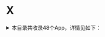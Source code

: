# X
<details>
<summary>
本目录共收录48个App，详情见如下：
</summary>

- [下厨房](https://github.com/zirawell/R-Store/tree/main/Rule/QuanX/Adblock/App/X/%E4%B8%8B%E5%8E%A8%E6%88%BF)
- [兴业生活](https://github.com/zirawell/R-Store/tree/main/Rule/QuanX/Adblock/App/X/%E5%85%B4%E4%B8%9A%E7%94%9F%E6%B4%BB)
- [兴业证券优理宝](https://github.com/zirawell/R-Store/tree/main/Rule/QuanX/Adblock/App/X/%E5%85%B4%E4%B8%9A%E8%AF%81%E5%88%B8%E4%BC%98%E7%90%86%E5%AE%9D)
- [兴业银行](https://github.com/zirawell/R-Store/tree/main/Rule/QuanX/Adblock/App/X/%E5%85%B4%E4%B8%9A%E9%93%B6%E8%A1%8C)
- [厦门航空](https://github.com/zirawell/R-Store/tree/main/Rule/QuanX/Adblock/App/X/%E5%8E%A6%E9%97%A8%E8%88%AA%E7%A9%BA)
- [向日葵远程控制](https://github.com/zirawell/R-Store/tree/main/Rule/QuanX/Adblock/App/X/%E5%90%91%E6%97%A5%E8%91%B5%E8%BF%9C%E7%A8%8B%E6%8E%A7%E5%88%B6)
- [喜马拉雅](https://github.com/zirawell/R-Store/tree/main/Rule/QuanX/Adblock/App/X/%E5%96%9C%E9%A9%AC%E6%8B%89%E9%9B%85)
- [小Biu智家](https://github.com/zirawell/R-Store/tree/main/Rule/QuanX/Adblock/App/X/%E5%B0%8FBiu%E6%99%BA%E5%AE%B6)
- [小佩宠物](https://github.com/zirawell/R-Store/tree/main/Rule/QuanX/Adblock/App/X/%E5%B0%8F%E4%BD%A9%E5%AE%A0%E7%89%A9)
- [小利生活](https://github.com/zirawell/R-Store/tree/main/Rule/QuanX/Adblock/App/X/%E5%B0%8F%E5%88%A9%E7%94%9F%E6%B4%BB)
- [小合拓展](https://github.com/zirawell/R-Store/tree/main/Rule/QuanX/Adblock/App/X/%E5%B0%8F%E5%90%88%E6%8B%93%E5%B1%95)
- [小爱音箱](https://github.com/zirawell/R-Store/tree/main/Rule/QuanX/Adblock/App/X/%E5%B0%8F%E7%88%B1%E9%9F%B3%E7%AE%B1)
- [小牛电动](https://github.com/zirawell/R-Store/tree/main/Rule/QuanX/Adblock/App/X/%E5%B0%8F%E7%89%9B%E7%94%B5%E5%8A%A8)
- [小特](https://github.com/zirawell/R-Store/tree/main/Rule/QuanX/Adblock/App/X/%E5%B0%8F%E7%89%B9)
- [小白学习打印](https://github.com/zirawell/R-Store/tree/main/Rule/QuanX/Adblock/App/X/%E5%B0%8F%E7%99%BD%E5%AD%A6%E4%B9%A0%E6%89%93%E5%8D%B0)
- [小睡眠](https://github.com/zirawell/R-Store/tree/main/Rule/QuanX/Adblock/App/X/%E5%B0%8F%E7%9D%A1%E7%9C%A0)
- [小站](https://github.com/zirawell/R-Store/tree/main/Rule/QuanX/Adblock/App/X/%E5%B0%8F%E7%AB%99)
- [小米商城](https://github.com/zirawell/R-Store/tree/main/Rule/QuanX/Adblock/App/X/%E5%B0%8F%E7%B1%B3%E5%95%86%E5%9F%8E)
- [小米打印](https://github.com/zirawell/R-Store/tree/main/Rule/QuanX/Adblock/App/X/%E5%B0%8F%E7%B1%B3%E6%89%93%E5%8D%B0)
- [小米有品](https://github.com/zirawell/R-Store/tree/main/Rule/QuanX/Adblock/App/X/%E5%B0%8F%E7%B1%B3%E6%9C%89%E5%93%81)
- [小米运动](https://github.com/zirawell/R-Store/tree/main/Rule/QuanX/Adblock/App/X/%E5%B0%8F%E7%B1%B3%E8%BF%90%E5%8A%A8)
- [小红书](https://github.com/zirawell/R-Store/tree/main/Rule/QuanX/Adblock/App/X/%E5%B0%8F%E7%BA%A2%E4%B9%A6)
- [小芒](https://github.com/zirawell/R-Store/tree/main/Rule/QuanX/Adblock/App/X/%E5%B0%8F%E8%8A%92)
- [小蚕霸王餐](https://github.com/zirawell/R-Store/tree/main/Rule/QuanX/Adblock/App/X/%E5%B0%8F%E8%9A%95%E9%9C%B8%E7%8E%8B%E9%A4%90)
- [小象超市](https://github.com/zirawell/R-Store/tree/main/Rule/QuanX/Adblock/App/X/%E5%B0%8F%E8%B1%A1%E8%B6%85%E5%B8%82)
- [小黑盒](https://github.com/zirawell/R-Store/tree/main/Rule/QuanX/Adblock/App/X/%E5%B0%8F%E9%BB%91%E7%9B%92)
- [希尔顿荣誉客会](https://github.com/zirawell/R-Store/tree/main/Rule/QuanX/Adblock/App/X/%E5%B8%8C%E5%B0%94%E9%A1%BF%E8%8D%A3%E8%AA%89%E5%AE%A2%E4%BC%9A)
- [希沃白板](https://github.com/zirawell/R-Store/tree/main/Rule/QuanX/Adblock/App/X/%E5%B8%8C%E6%B2%83%E7%99%BD%E6%9D%BF)
- [心悦俱乐部](https://github.com/zirawell/R-Store/tree/main/Rule/QuanX/Adblock/App/X/%E5%BF%83%E6%82%A6%E4%BF%B1%E4%B9%90%E9%83%A8)
- [携程旅行](https://github.com/zirawell/R-Store/tree/main/Rule/QuanX/Adblock/App/X/%E6%90%BA%E7%A8%8B%E6%97%85%E8%A1%8C)
- [新浪新闻](https://github.com/zirawell/R-Store/tree/main/Rule/QuanX/Adblock/App/X/%E6%96%B0%E6%B5%AA%E6%96%B0%E9%97%BB)
- [新片场](https://github.com/zirawell/R-Store/tree/main/Rule/QuanX/Adblock/App/X/%E6%96%B0%E7%89%87%E5%9C%BA)
- [星火英语](https://github.com/zirawell/R-Store/tree/main/Rule/QuanX/Adblock/App/X/%E6%98%9F%E7%81%AB%E8%8B%B1%E8%AF%AD)
- [星财富](https://github.com/zirawell/R-Store/tree/main/Rule/QuanX/Adblock/App/X/%E6%98%9F%E8%B4%A2%E5%AF%8C)
- [星途starway](https://github.com/zirawell/R-Store/tree/main/Rule/QuanX/Adblock/App/X/%E6%98%9F%E9%80%94starway)
- [晓晓优选霸王餐](https://github.com/zirawell/R-Store/tree/main/Rule/QuanX/Adblock/App/X/%E6%99%93%E6%99%93%E4%BC%98%E9%80%89%E9%9C%B8%E7%8E%8B%E9%A4%90)
- [福享太平](https://github.com/zirawell/R-Store/tree/main/Rule/QuanX/Adblock/App/X/%E7%A6%8F%E4%BA%AB%E5%A4%AA%E5%B9%B3)
- [笑容加](https://github.com/zirawell/R-Store/tree/main/Rule/QuanX/Adblock/App/X/%E7%AC%91%E5%AE%B9%E5%8A%A0)
- [米游社](https://github.com/zirawell/R-Store/tree/main/Rule/QuanX/Adblock/App/X/%E7%B1%B3%E6%B8%B8%E7%A4%BE)
- [米读小说](https://github.com/zirawell/R-Store/tree/main/Rule/QuanX/Adblock/App/X/%E7%B1%B3%E8%AF%BB%E5%B0%8F%E8%AF%B4)
- [西施眼](https://github.com/zirawell/R-Store/tree/main/Rule/QuanX/Adblock/App/X/%E8%A5%BF%E6%96%BD%E7%9C%BC)
- [西窗烛](https://github.com/zirawell/R-Store/tree/main/Rule/QuanX/Adblock/App/X/%E8%A5%BF%E7%AA%97%E7%83%9B)
- [讯飞输入法](https://github.com/zirawell/R-Store/tree/main/Rule/QuanX/Adblock/App/X/%E8%AE%AF%E9%A3%9E%E8%BE%93%E5%85%A5%E6%B3%95)
- [迅游加速器](https://github.com/zirawell/R-Store/tree/main/Rule/QuanX/Adblock/App/X/%E8%BF%85%E6%B8%B8%E5%8A%A0%E9%80%9F%E5%99%A8)
- [迅雷](https://github.com/zirawell/R-Store/tree/main/Rule/QuanX/Adblock/App/X/%E8%BF%85%E9%9B%B7)
- [闲鱼](https://github.com/zirawell/R-Store/tree/main/Rule/QuanX/Adblock/App/X/%E9%97%B2%E9%B1%BC)
- [雪球](https://github.com/zirawell/R-Store/tree/main/Rule/QuanX/Adblock/App/X/%E9%9B%AA%E7%90%83)
- [香山智能](https://github.com/zirawell/R-Store/tree/main/Rule/QuanX/Adblock/App/X/%E9%A6%99%E5%B1%B1%E6%99%BA%E8%83%BD)

</details>